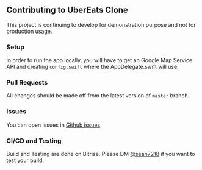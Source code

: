 ## Contributing to UberEats Clone

This project is continuing to develop for demonstration purpose and not for production usage.

### Setup

In order to run the app locally, you will have to get an Google Map Service API and creating `config.swift` where the AppDelegate.swift will use.

### Pull Requests

All changes should be made off from the latest version of `master` branch. 

### Issues

You can open issues in [Github issues](https://github.com/sean7218/UberEATS/issues)

### CI/CD and Testing

Build and Testing are done on Bitrise. Please DM [@sean7218](https://twitter.com/sean7218) if you want to test your build.


